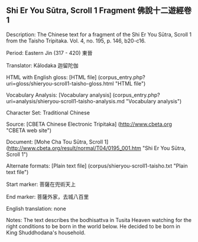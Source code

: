 ## Shi Er You Sūtra, Scroll 1 Fragment 佛說十二遊經卷1

Description: The Chinese text for a fragment of the Shi Er You Sūtra, Scroll 1 from the Taisho Tripitaka. Vol. 4, no. 195, p. 146, b20-c16.

Period: Eastern Jin (317 - 420) 東晉

Translator: Kālodaka 迦留陀伽

HTML with English gloss: [HTML file] (corpus_entry.php?uri=gloss/shieryou-scroll1-taisho-gloss.html "HTML file")

Vocabulary Analysis: [Vocabulary analysis] (corpus_entry.php?uri=analysis/shieryou-scroll1-taisho-analysis.md "Vocabulary analysis")

Character Set: Traditional Chinese

Source: [CBETA Chinese Electronic Tripitaka] (http://www.cbeta.org "CBETA web site")

Document: [Mohe Cha Tou Sūtra, Scroll 1] (http://www.cbeta.org/result/normal/T04/0195_001.htm "Shi Er You Sūtra, Scroll 1")

Alternate formats: [Plain text file] (corpus/shieryou-scroll1-taisho.txt "Plain text file")

Start marker: 菩薩在兜術天上

End marker: 菩薩外家，去城八百里

English translation: none

Notes: The text describes the bodhisattva in Tusita Heaven watching for the right conditions to be born in the world below. He decided to be born in King Shuddhodana's household.
